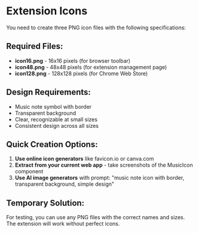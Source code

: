 
# Extension Icons

You need to create three PNG icon files with the following specifications:

## Required Files:
- **icon16.png** - 16x16 pixels (for browser toolbar)
- **icon48.png** - 48x48 pixels (for extension management page)
- **icon128.png** - 128x128 pixels (for Chrome Web Store)

## Design Requirements:
- Music note symbol with border
- Transparent background
- Clear, recognizable at small sizes
- Consistent design across all sizes

## Quick Creation Options:
1. **Use online icon generators** like favicon.io or canva.com
2. **Extract from your current web app** - take screenshots of the MusicIcon component
3. **Use AI image generators** with prompt: "music note icon with border, transparent background, simple design"

## Temporary Solution:
For testing, you can use any PNG files with the correct names and sizes. The extension will work without perfect icons.
